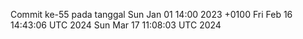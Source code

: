 Commit ke-55 pada tanggal Sun Jan 01 14:00 2023 +0100
Fri Feb 16 14:43:06 UTC 2024
Sun Mar 17 11:08:03 UTC 2024
